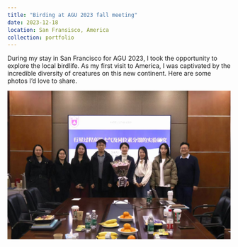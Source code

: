 ```yaml
---
title: "Birding at AGU 2023 fall meeting"
date: 2023-12-18
location: San Fransisco, America
collection: portfolio
---
```


During my stay in San Francisco for AGU 2023, I took the opportunity to explore the local birdlife. As my first visit to America, I was captivated by the incredible diversity of creatures on this new continent. Here are some photos I’d love to share.


![group photo](../images/37f0b5940f9aecd61b4e69da7723da9.jpg)
